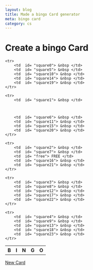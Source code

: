 ```yaml
---
layout: blog
title: Made a bingo Card generator
meta: bingo card
category: cs
---
```


  <h1> Create a bingo Card </h1>

  <table>
    <tr>
        <th> B </th>
        <th> I </th>
        <th> N </th>
        <th> G </th>
        <th> O </th>
    </tr>

    <tr>
        <td  id= "square0"> &nbsp </td>
        <td  id= "square5"> &nbsp </td>
        <td  id= "square10"> &nbsp </td>
        <td  id= "square14"> &nbsp </td>
        <td  id= "square19"> &nbsp </td>
    </tr>

    <tr>
        <td  id= "square1"> &nbsp </td>



        <td  id= "square6"> &nbsp </td>
        <td  id= "square11"> &nbsp </td>
        <td  id= "square15"> &nbsp </td>
        <td  id= "square20"> &nbsp </td>
    </tr>

    <tr>
        <td  id= "square2"> &nbsp </td>
        <td  id= "square7"> &nbsp </td>
        <td  id= "free"> FREE </td>
        <td  id= "square16"> &nbsp </td>
        <td  id= "square21"> &nbsp </td>
    </tr>

    <tr>
        <td  id= "square3"> &nbsp </td>
        <td  id= "square8"> &nbsp </td>
        <td  id= "square12"> &nbsp </td>
        <td  id= "square17"> &nbsp </td>
        <td  id= "square22"> &nbsp </td>
    </tr>

    <tr>
        <td  id= "square4"> &nbsp </td>
        <td  id= "square9"> &nbsp </td>
        <td  id= "square13"> &nbsp </td>
        <td  id= "square18"> &nbsp </td>
        <td  id= "square23"> &nbsp </td>
    </tr>

  </table>


  <a href = "Bingo.html" id="reload"> New Card </a>
